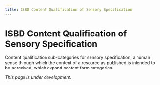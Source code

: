 ```yaml
---
title: ISBD Content Qualification of Sensory Specification
---
```


# ISBD Content Qualification of Sensory Specification

Content qualification sub-categories for sensory specification, a human sense through which the content of a resource as published is intended to be perceived, which expand content form categories.

*This page is under development.*